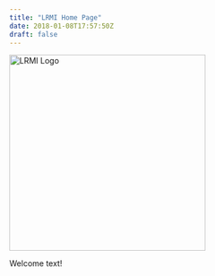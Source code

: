 ```yaml
---
title: "LRMI Home Page"
date: 2018-01-08T17:57:50Z
draft: false
---
```


<p><img src="/images/lrmi-dcmi_project.png" alt="LRMI Logo" width="350" /></p>

Welcome text!

